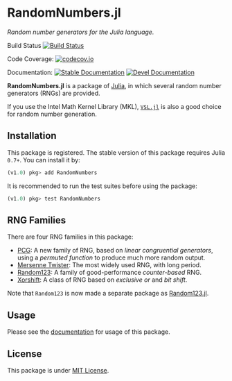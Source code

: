# RandomNumbers.jl
*Random number generators for the Julia language.*

Build Status
[![Build Status](https://github.com/JuliaRandom/RandomNumbers.jl/actions/workflows/ci.yml/badge.svg)](https://github.com/JuliaRandom/RandomNumbers.jl/actions/workflows/ci.yml)

Code Coverage:
[![codecov.io](https://codecov.io/github/JuliaRandom/RandomNumbers.jl/coverage.svg?branch=master)](https://codecov.io/github/JuliaRandom/RandomNumbers.jl?branch=master)

Documentation:
[![Stable Documentation](https://img.shields.io/badge/docs-stable-blue.svg)](https://juliarandom.github.io/RandomNumbers.jl/stable/)
[![Devel Documentation](https://img.shields.io/badge/docs-dev-blue.svg)](https://juliarandom.github.io/RandomNumbers.jl/dev/)

**RandomNumbers.jl** is a package of [Julia](http://julialang.org/), in which several random number generators (RNGs)
are provided.

If you use the Intel Math Kernel Library (MKL), [`VSL.jl`](https://github.com/JuliaRandom/VSL.jl) is also a good
choice for random number generation.

## Installation

This package is registered. The stable version of this package requires Julia `0.7+`. You can install it by:
```julia
(v1.0) pkg> add RandomNumbers
```
It is recommended to run the test suites before using the package:
```julia
(v1.0) pkg> test RandomNumbers
```

## RNG Families

There are four RNG families in this package:

- [PCG](http://juliarandom.github.io/RandomNumbers.jl/stable/man/pcg/):
    A new family of RNG, based on *linear congruential generators*, using a *permuted function* to produce much
    more random output.
- [Mersenne Twister](http://juliarandom.github.io/RandomNumbers.jl/stable/man/mersenne-twisters/):
    The most widely used RNG, with long period.
- [Random123](http://juliarandom.github.io/RandomNumbers.jl/stable/man/random123/):
    A family of good-performance *counter-based* RNG.
- [Xorshift](http://juliarandom.github.io/RandomNumbers.jl/stable/man/xorshifts/):
    A class of RNG based on *exclusive or* and *bit shift*.

Note that `Random123` is now made a separate package as [Random123.jl](https://github.com/JuliaRandom/Random123.jl).

## Usage

Please see the [documentation](http://juliarandom.github.io/RandomNumbers.jl/stable/man/basics/) for usage of this package.

## License

This package is under [MIT License](./LICENSE.md).
